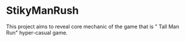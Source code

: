 # StikyManRush
 
This project aims to reveal core mechanic of the game that is " Tall Man Run" hyper-casual game. 
